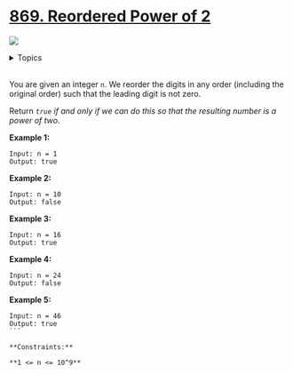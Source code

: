 # [869. Reordered Power of 2](https://leetcode-cn.com/problems/reordered-power-of-2/)

![](https://img.shields.io/badge/Difficulty-Medium-F8AF40.svg)


<details>
<summary>Topics</summary>

* [`Math`](https://leetcode.com/tag/math/)
* [`Counting`](https://leetcode.com/tag/counting/)
* [`Sorting`](https://leetcode.com/tag/sorting/)

</details>
<br />

You are given an integer `n`. We reorder the digits in any order (including the original order) such that the leading digit is not zero.

Return *`true` if and only if we can do this so that the resulting number is a power of two*.

**Example 1:**

```
Input: n = 1
Output: true
```

**Example 2:**

```
Input: n = 10
Output: false
```

**Example 3:**

```
Input: n = 16
Output: true
```

**Example 4:**

```
Input: n = 24
Output: false
```

**Example 5:**

```
Input: n = 46
Output: true
``` 

**Constraints:**

**1 <= n <= 10^9**

